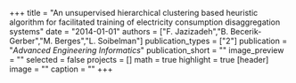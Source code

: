 +++
title = "An unsupervised hierarchical clustering based heuristic algorithm for facilitated training of electricity consumption disaggregation systems"
date = "2014-01-01"
authors = ["F. Jazizadeh","B. Becerik-Gerber","M. Berges","L. Soibelman"]
publication_types = ["2"]
publication = "_Advanced Engineering Informatics_"
publication_short = ""
image_preview = ""
selected = false
projects = []
math = true
highlight = true
[header]
image = ""
caption = ""
+++

